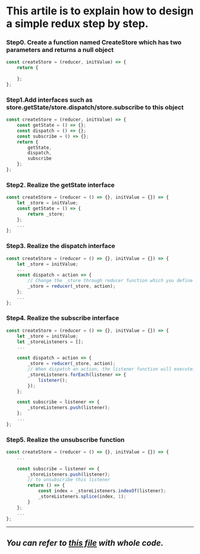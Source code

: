# This artile is to explain how to design a simple redux step by step.

### Step0. Create a function named CreateStore which has two parameters and returns a null object 

```javascript
const createStore = (reducer, initValue) => {
    return {
      
    };
};
```

### Step1.Add interfaces such as store.getState/store.dispatch/store.subscribe to this object 

```javascript
const createStore = (reducer, initValue) => {
    const getState = () => {};
    const dispatch = () => {};
    const subscribe = () => {};
    return {
        getState,
        dispatch,
        subscribe
    };
};
```

### Step2. Realize the getState interface

```javascript
const createStore = (reducer = () => {}, initValue = {}) => {
    let _store = initValue;
    const getState = () => {
        return _store;
    };
    ...
};
```


### Step3. Realize the dispatch interface

```javascript
const createStore = (reducer = () => {}, initValue = {}) => {
    let _store = initValue;
    ...
    const dispatch = action => {
        // Change the _store through reducer function which you define outside the whole createStore
        _store = reducer(_store, action);
    };
    ...
};
```

### Step4. Realize the subscribe interface

```javascript
const createStore = (reducer = () => {}, initValue = {}) => {
    let _store = initValue;
    let _storeListeners = [];
    ...

    const dispatch = action => {
        _store = reducer(_store, action);
        // When dispatch an action, the listener function will execute.
        _storeListeners.forEach(listener => {
            listener();
        });
    };

    const subscribe = listener => {
        _storeListeners.push(listener);
    };
    ...
};
```
### Step5. Realize the unsubscribe function

```javascript
const createStore = (reducer = () => {}, initValue = {}) => {
    ...
    
    const subscribe = listener => {
        _storeListeners.push(listener);
        // to unsubscribe this listener
        return () => {
            const index = _storeListeners.indexOf(listener);
            _storeListeners.splice(index, 1);
        }
    };
    ...
};
```
----------
## *You can refer to [this file](./src/2.md) with whole code.*